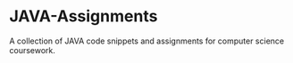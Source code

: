# JAVA-Assignments
A collection of JAVA code snippets and assignments for computer science coursework.
